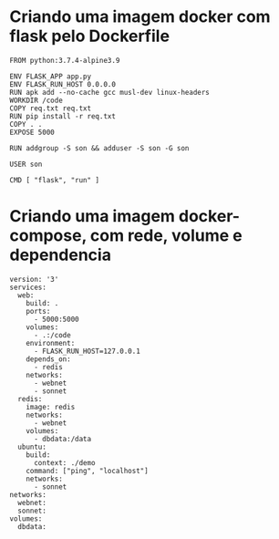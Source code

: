 # Criando uma imagem docker com flask pelo Dockerfile
```
FROM python:3.7.4-alpine3.9

ENV FLASK_APP app.py
ENV FLASK_RUN_HOST 0.0.0.0
RUN apk add --no-cache gcc musl-dev linux-headers
WORKDIR /code
COPY req.txt req.txt
RUN pip install -r req.txt
COPY . .
EXPOSE 5000

RUN addgroup -S son && adduser -S son -G son

USER son

CMD [ "flask", "run" ]
```

# Criando uma imagem docker-compose, com rede, volume e dependencia
```
version: '3'
services:
  web:
    build: .
    ports:
      - 5000:5000
    volumes:
      - .:/code
    environment:
      - FLASK_RUN_HOST=127.0.0.1
    depends_on:
      - redis
    networks:
      - webnet
      - sonnet
  redis:
    image: redis
    networks:
      - webnet
    volumes:
      - dbdata:/data
  ubuntu:
    build:
      context: ./demo
    command: ["ping", "localhost"]
    networks:
      - sonnet
networks:
  webnet:
  sonnet:
volumes:
  dbdata:
```